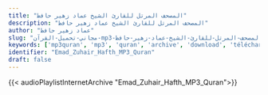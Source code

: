 ```yaml
---
title: "المصحف المرتل للقارئ الشيخ عماد زهير حافظ"
description: "المصحف المرتل للقارئ الشيخ عماد زهير حافظ"
author: "عماد زهير حافظ"
slug: "مجاني-تحميل-القرآن-mp3-المصحف-المرتل-للقارئ-الشيخ-عماد-زهير-حافظ"
keywords: ['mp3quran', 'mp3', 'quran', 'archive', 'download', 'télécharger', 'coran', 'islam', 'Emad', 'Zuhair', 'imad', 'zouhair', 'emed', 'zuhayr', 'imed', 'zouhayr', 'عماد', 'زهير', 'حافظ', 'قرآن', 'مصحف', 'مرتل', 'مجود', 'القرآن', 'الكريم', 'المصحف', 'المرتل', 'المجود', 'إسلام', 'تحميل']
identifier: "Emad_Zuhair_Hafth_MP3_Quran"
draft: false
---
```


{{< audioPlaylistInternetArchive "Emad_Zuhair_Hafth_MP3_Quran">}}
